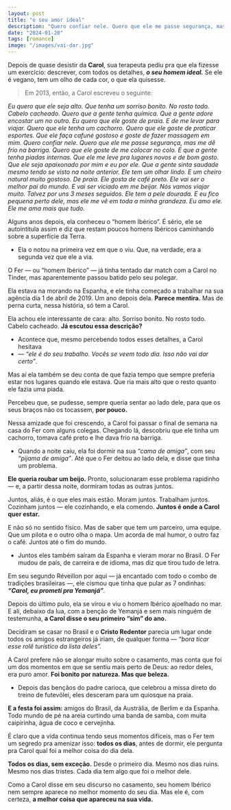 ```yaml
---
layout: post
title: "o seu amor ideal"
description: "Quero confiar nele. Quero que ele me passe segurança, mas me dê frio na barriga. Quero que ele goste de me colocar no colo."
date: "2024-01-20"
tags: [romance]
image: "/images/vai-dar.jpg"
---
```

Depois de quase desistir da  **Carol**, sua terapeuta pediu pra que ela fizesse um exercício: descrever, com todos os detalhes, ***o seu homem ideal.*** Se ele é vegano, tem um olho de cada cor, o que ela quisesse.

> Em 2013, então, a Carol escreveu o seguinte:

_Eu quero que ele seja alto. 
Que tenha um sorriso bonito. 
No rosto todo. Cabelo cacheado. 
Quero que a gente tenha química. 
Que a gente adore encostar um no outro. 
Eu quero que ele goste de praia. 
E de me levar para viajar. 
Quero que ele tenha um cachorro. 
Quero que ele goste de praticar esportes. 
Que ele faça cafuné gostoso e goste de fazer massagem em mim. 
Quero confiar nele. Quero que ele me passe segurança, mas me dê frio na barriga. Quero que ele goste de me colocar no colo. 
E que a gente tenha piadas internas. 
Que ele me leve pra lugares novos e de bom gosto. 
Que ele seja apaixonado por mim e eu por ele. 
Que a gente sinta saudade mesmo tendo se visto na noite anterior. 
Ele tem um olhar lindo. E um cheiro natural muito gostoso. 
De praia. Ele gosta de café preto. 
Ele vai ser o melhor pai do mundo. 
E vai ser viciado em me beijar. 
Nós vamos viajar muito. 
Talvez por uns 3 meses seguidos. 
Ele tem a pele dourada. 
E eu fico pequena perto dele, mas ele me vê em toda a minha grandeza. 
Eu amo ele. Ele me ama mais que tudo._

Alguns anos depois, ela conheceu o “homem Ibérico”. É sério, ele se autointitula assim e diz que restam poucos homens Ibéricos caminhando sobre a superfície da Terra.

-   Ela o notou na primeira vez em que o viu. Que, na verdade, era a segunda vez que ele a via.
    

O Fer — ou “homem Ibérico” — já tinha tentado dar match com a Carol no Tinder, mas aparentemente passou batido pelo seu polegar.

Ela estava na morando na Espanha, e ele tinha começado a trabalhar na sua agência dia 1 de abril de 2019. Um ano depois dela.  **Parece mentira.** Mas de perna curta, nessa história, só tem a Carol.

Ela achou ele interessante de cara: alto. Sorriso bonito. No rosto todo. Cabelo cacheado.  **Já escutou essa descrição?**

-   Acontece que, mesmo percebendo todos esses detalhes, a Carol hesitava 
- —  _“ele é do seu trabalho. Vocês se veem todo dia. Isso não vai dar certo”_.
    

Mas aí ela também se deu conta de que fazia tempo que sempre preferia estar nos lugares quando ele estava. Que ria mais alto que o resto quanto ele fazia uma piada.

Percebeu que, se pudesse, sempre queria sentar ao lado dele, para que os seus braços não os tocassem,  **por pouco.**

Nessa amizade que foi crescendo, a Carol foi passar o final de semana na casa do Fer com alguns colegas. Chegando lá, descobriu que ele tinha um cachorro, tomava café preto e lhe dava frio na barriga.

-   Quando a noite caiu, ela foi dormir na sua  _“cama de amiga”_, com seu  _“pijama de amiga”_. Até que o Fer deitou ao lado dela, e disse que tinha um problema.
    

**Ele queria roubar um beijo.**  Pronto, solucionaram esse problema rapidinho 
— e, a partir dessa noite, dormiram todas as outras juntos.

Juntos, aliás, é o que eles mais estão. Moram juntos. Trabalham juntos. Cozinham juntos — ele cozinhando, e ela comendo.  **Juntos é onde a Carol quer estar.**

E não só no sentido físico. Mas de saber que tem um parceiro, uma equipe. Que um pilota e o outro olha o mapa. Um acorda de mal humor, o outro faz o café. Juntos até o fim do mundo.

-   Juntos eles também saíram da Espanha e vieram morar no Brasil. O Fer mudou de país, de carreira e de idioma, mas diz que tirou tudo de letra.
    

Em seu segundo Réveillon por aqui — já encantado com todo o combo de tradições brasileiras —, ele cismou que tinha que pular as 7 ondinhas:  _**“Carol, eu prometi pra Yemanjá”**._

Depois do último pulo, ela se virou e viu o homem Ibérico ajoelhado no mar. E ali, debaixo da lua, com a benção de Yemanjá e sem mais ninguém de testemunha, **a Carol disse o seu primeiro “sim” do ano.**

Decidiram se casar no Brasil e o  **Cristo Redentor**  parecia um lugar onde todos os amigos estrangeiros já iriam, de qualquer forma —  _“bora ticar esse rolê turístico da lista deles”._

A Carol prefere não se alongar muito sobre o casamento, mas conta que foi um dos momentos em que se sentiu mais perto de Deus: ao redor deles, era puro amor.  **Foi bonito por natureza. Mas que beleza.**

-   Depois das bençãos do padre carioca, que celebrou a missa direto do treino de futevôlei, eles desceram para um quiosque na praia.
    

**E a festa foi assim:**  amigos do Brasil, da Austrália, de Berlim e da Espanha. Todo mundo de pé na areia curtindo uma banda de samba, com muita caipirinha, água de coco e cervejinha.

É claro que a vida continua tendo seus momentos difíceis, mas o Fer tem um segredo pra amenizar isso:  **todos os dias**, antes de dormir, ele pergunta pra Carol qual foi a melhor coisa do dia dela.

**Todos os dias, sem exceção.**  Desde o primeiro dia. Mesmo nos dias ruins. Mesmo nos dias tristes. Cada dia tem algo que foi o melhor dele.

Como a Carol disse em seu discurso no casamento, seu homem Ibérico nem sempre aparece no melhor momento do seu dia. Mas ele é, com certeza,  **a melhor coisa que apareceu na sua vida.**
